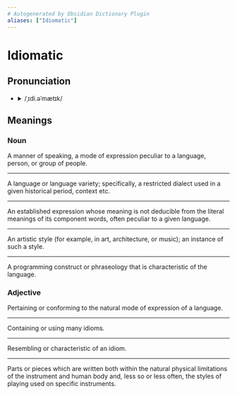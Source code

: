 ```yaml
---
# Autogenerated by Obsidian Dictionary Plugin
aliases: ["Idiomatic"]
---
```


# Idiomatic

## Pronunciation

- <details><summary>/ˌɪdi.əˈmætɪk/</summary><audio controls><source src="https://api.dictionaryapi.dev/media/pronunciations/en/idiomatic-au.mp3"></audio></details>

## Meanings

### Noun

A manner of speaking, a mode of expression peculiar to a language, person, or group of people.

---

A language or language variety; specifically, a restricted dialect used in a given historical period, context etc.

---

An established expression whose meaning is not deducible from the literal meanings of its component words, often peculiar to a given language.

---

An artistic style (for example, in art, architecture, or music); an instance of such a style.

---

A programming construct or phraseology that is characteristic of the language.

### Adjective

Pertaining or conforming to the natural mode of expression of a language.

---

Containing or using many idioms.

---

Resembling or characteristic of an idiom.

---

Parts or pieces which are written both within the natural physical limitations of the instrument and human body and, less so or less often, the styles of playing used on specific instruments.



## 


